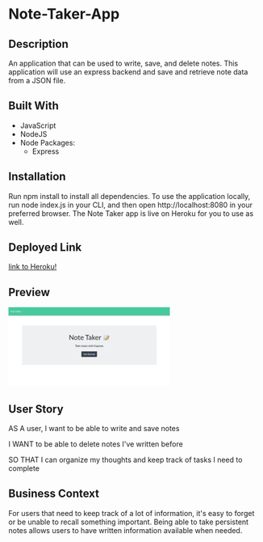 # Note-Taker-App

## Description

An application that can be used to write, save, and delete notes. This application will use an express backend and save and retrieve note data from a JSON file.

## Built With

- JavaScript
- NodeJS
- Node Packages:
  - Express

## Installation

Run npm install to install all dependencies. To use the application locally, run node index.js in your CLI, and then open http://localhost:8080 in your preferred browser. The Note Taker app is live on Heroku for you to use as well.

## Deployed Link
[link to Heroku!](https://whispering-cliffs-70009.herokuapp.com/)

## Preview
![](NoteTakerAppGif.gif)


## User Story

AS A user, I want to be able to write and save notes

I WANT to be able to delete notes I've written before

SO THAT I can organize my thoughts and keep track of tasks I need to complete

## Business Context

For users that need to keep track of a lot of information, it's easy to forget or be unable to recall something important. Being able to take persistent notes allows users to have written information available when needed.
